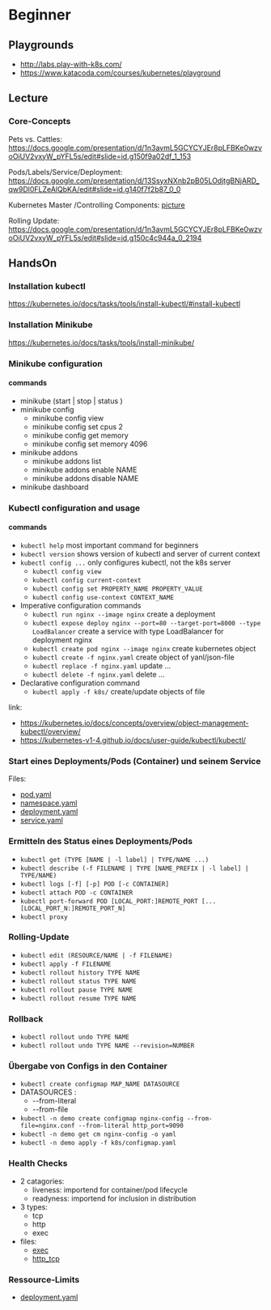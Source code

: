 # Beginner

## Playgrounds

- http://labs.play-with-k8s.com/
- https://www.katacoda.com/courses/kubernetes/playground

## Lecture

### Core-Concepts

Pets vs. Cattles: 
https://docs.google.com/presentation/d/1n3avmL5GCYCYJEr8pLFBKe0wzvoOiUV2vxyW_pYFL5s/edit#slide=id.g150f9a02df_1_153

Pods/Labels/Service/Deployment:
https://docs.google.com/presentation/d/13SsyxNXnb2pB05LOdjtgBNjARD_qw9Dl0FLZeAlQbKA/edit#slide=id.g140f7f2b87_0_0

Kubernetes Master /Controlling Components:
[picture](kubernetes_architecture.png)

Rolling Update: 
https://docs.google.com/presentation/d/1n3avmL5GCYCYJEr8pLFBKe0wzvoOiUV2vxyW_pYFL5s/edit#slide=id.g150c4c944a_0_2194

## HandsOn

### Installation kubectl

https://kubernetes.io/docs/tasks/tools/install-kubectl/#install-kubectl

### Installation Minikube

https://kubernetes.io/docs/tasks/tools/install-minikube/

### Minikube configuration

#### commands

- minikube (start | stop | status )
- minikube config 
  - minikube config view
  - minikube config set cpus 2
  - minikube config get memory
  - minikube config set memory 4096
- minikube addons
  - minikube addons list
  - minikube addons enable NAME
  - minikube addons disable NAME
- minikube dashboard

### Kubectl configuration and usage

#### commands

- `kubectl help` most important command for beginners
- `kubectl version` shows version of kubectl and server of current context
- `kubectl config ...` only configures kubectl, not the k8s server
  - `kubectl config view` 
  - `kubectl config current-context`
  - `kubectl config set PROPERTY_NAME PROPERTY_VALUE`
  - `kubectl config use-context CONTEXT_NAME`
- Imperative configuration commands
  - `kubectl run nginx --image nginx` create a deployment 
  - `kubectl expose deploy nginx --port=80 --target-port=8000 --type LoadBalancer` create a service with type LoadBalancer for deployment nginx
  - `kubectl create pod nginx --image nginx` create kubernetes object
  - `kubectl create -f nginx.yaml` create object of yanl/json-file
  - `kubectl replace -f nginx.yaml` update ...
  - `kubectl delete -f nginx.yaml` delete ...
- Declarative configuration command
  - `kubectl apply -f k8s/` create/update objects of file

link:

- https://kubernetes.io/docs/concepts/overview/object-management-kubectl/overview/
- https://kubernetes-v1-4.github.io/docs/user-guide/kubectl/kubectl/

### Start eines Deployments/Pods (Container) und seinem Service

Files:

- [pod.yaml](k8s/pod.yaml)
- [namespace.yaml](k8s/namespace.yaml)
- [deployment.yaml](k8s/deployment.yaml)
- [service.yaml](k8s/service.yaml)

### Ermitteln des Status eines Deployments/Pods

- `kubectl get (TYPE [NAME | -l label] | TYPE/NAME ...)`
- `kubectl describe (-f FILENAME | TYPE [NAME_PREFIX | -l label] | TYPE/NAME)`
- `kubectl logs [-f] [-p] POD [-c CONTAINER]`
- `kubectl attach POD -c CONTAINER`
- `kubectl port-forward POD [LOCAL_PORT:]REMOTE_PORT [...[LOCAL_PORT_N:]REMOTE_PORT_N]`
- `kubectl proxy`

### Rolling-Update

- `kubectl edit (RESOURCE/NAME | -f FILENAME)`
- `kubectl apply -f FILENAME`
- `kubectl rollout history TYPE NAME`
- `kubectl rollout status TYPE NAME`
- `kubectl rollout pause TYPE NAME`
- `kubectl rollout resume TYPE NAME`

### Rollback

- `kubectl rollout undo TYPE NAME`
- `kubectl rollout undo TYPE NAME --revision=NUMBER`

### Übergabe von Configs in den Container

- `kubectl create configmap MAP_NAME DATASOURCE`
- DATASOURCES :
  - --from-literal
  - --from-file
- `kubectl -n demo create configmap nginx-config --from-file=nginx.conf --from-literal http_port=9090`
- `kubectl -n demo get cm nginx-config -o yaml`
- `kubectl -n demo apply -f k8s/configmap.yaml`

### Health Checks

- 2 catagories:
  - liveness: importend for container/pod lifecycle
  - readyness: importend for inclusion in distribution
- 3 types:
  - tcp
  - http
  - exec
- files:
  - [exec](k8s/exec-probe.yaml)
  - [http_tcp](k8s/deployment_with_probes.yaml)

### Ressource-Limits

- [deployment.yaml](k8s/deployment_with_quotas.yaml)
